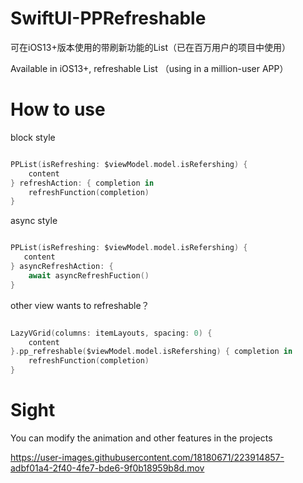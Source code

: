 # SwiftUI-PPRefreshable

可在iOS13+版本使用的带刷新功能的List（已在百万用户的项目中使用）

Available in iOS13+, refreshable List （using in a million-user APP）

# How to use

block style

```swift

PPList(isRefreshing: $viewModel.model.isRefershing) {
    content
} refreshAction: { completion in
    refreshFunction(completion)
}

```

async style

```swift

PPList(isRefreshing: $viewModel.model.isRefershing) {
   content
} asyncRefreshAction: {
    await asyncRefreshFuction()
}

```

other view wants to refreshable？

```swift

LazyVGrid(columns: itemLayouts, spacing: 0) {
    content
}.pp_refreshable($viewModel.model.isRefershing) { completion in
    refreshFunction(completion)
}

```

# Sight

You can modify the animation and other features in the projects

https://user-images.githubusercontent.com/18180671/223914857-adbf01a4-2f40-4fe7-bde6-9f0b18959b8d.mov



